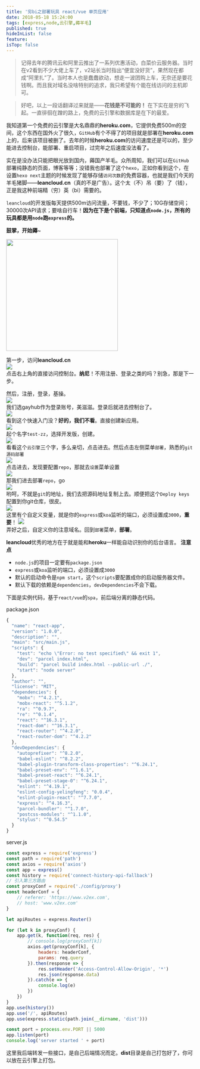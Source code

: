 ```yaml
---
title: '穷bi之部署玩具 react/vue 单页应用'
date: 2018-05-18 15:24:00
tags: [express,node,云引擎,薅羊毛]
published: true
hideInList: false
feature: 
isTop: false
---
```


> 记得去年的腾讯云和阿里云推出了一系列优惠活动，白菜价云服务器。当时在v2看到不少大佬上车了，v2站长当时指出“便宜没好货”，果然现在都成“阿里扎”了。当时本人也是蠢蠢欲动，想走一波团购上车，无奈还是要花钱啊。而且我对域名没啥特别的追求，我只希望有个能在线访问的主机即可。

> 好吧，以上一段话翻译过来就是——**花钱是不可能的！** 在下实在是穷的飞起。一直徘徊在蹭的路上，免费的云引擎和数据库是在下的最爱。

我知道第一个免费的云引擎是大名鼎鼎的**heroku.com**，它提供免费500m的空间，这个东西在国外火了很久，`GitHub`有个不得了的项目就是部署在**heroku.com**上的，后来该项目被删了。去年的时候**heroku.com**的访问速度还是可以的，至少能进去控制台，能部署、重启项目，过完年之后速度没法看了。

实在是没办法只能把眼光放到国内，薅国产羊毛。众所周知，我们可以在`GitHub`部署纯静态的页面，博客等等；没错我也部署了这个`hexo`，正如你看到这个，在设置`hexo next`主题的时候发现了能够存储`访问次数`的免费容器，也就是我们今天的羊毛猪脚——**leancloud.cn**（真的不是广告）。这个太（不）吊（要）了（钱），正是我这种前端精（穷）英（bi）需要的。

`leancloud`的开发版每天提供500m访问流量，不要钱，不少了；10G存储空间；30000次API请求；要啥自行车！**因为在下是个前端，只知道点`node.js`，所有的玩具都是用`node`跑`express`的。**

**鼓掌，开始薅**~

<img src="/images/h0.jpg" width = "300" align=center />

第一步，访问**leancloud.cn**  
![](/images/h1.png)  
点击右上角的直接访问控制台。**纳尼**！不用注册、登录之类的吗？别急，那是下一步。

然后，注册，登录，基操。  
![](/images/h2.png)  
我们选gayhub作为登录账号，美滋滋。登录后就进去控制台了。  
![](/images/h3.png)  
看到这个快速入门没？**好的，我们不看**。直接创建新应用。  
![](/images/h4.png)  
起个名字`test-zz`，选择开发版，创建。  
![](/images/h5.png)  
看看这个`云引擎`三个字，多么亲切，点击进去。然后点击左侧菜单`部署`，熟悉的`git源码部署`  
![](/images/h6.png)  
点击进去，发现要配置`repo`，那就去`设置`菜单设置  
![](/images/h7.png)  
那我们进去部署`repo`，go  
![](/images/h8.png)  
哟呵，不就是`git`的地址，我们去把源码地址复制上去。顺便把这个`Deploy keys`配置到你git仓库，很皮。  
![](/images/h9.png)  
这里有个自定义变量，就是你的`express`或`koa`监听的端口，必须设置成`3000`，**重要**！
![](/images/h10.png)  
弄好之后，自定义你的注意域名。回到`部署`菜单，**部署**。

**leancloud**优秀的地方在于就是能和**heroku**一样能自动识别你的后台语言。
**注意点**
- `node.js`的项目一定要有`package.json`
- `express`或`koa`监听的端口，必须设置成`3000`
- 默认的启动命令是`npm start`，这个`scripts`要配置成你的启动服务器文件。
- 默认下载的依赖是`dependencies`，`devDependencies`不会下载。  

下面是实例代码，基于`react/vue`的`spa`，前后端分离的静态代码。

package.json
```javascript
{
  "name": "react-app",
  "version": "1.0.0",
  "description": "",
  "main": "src/main.js",
  "scripts": {
    "test": "echo \"Error: no test specified\" && exit 1",
    "dev": "parcel index.html",
    "build": "parcel build index.html --public-url ./",
    "start": "node server"
  },
  "author": "",
  "license": "MIT",
  "dependencies": {
    "mobx": "^4.2.1",
    "mobx-react": "^5.1.2",
    "ra": "^0.9.7",
    "re": "^0.1.4",
    "react": "^16.3.1",
    "react-dom": "^16.3.1",
    "react-router": "^4.2.0",
    "react-router-dom": "^4.2.2"
  },
  "devDependencies": {
    "autoprefixer": "^8.2.0",
    "babel-eslint": "^8.2.2",
    "babel-plugin-transform-class-properties": "^6.24.1",
    "babel-preset-env": "^1.6.1",
    "babel-preset-react": "^6.24.1",
    "babel-preset-stage-0": "^6.24.1",
    "eslint": "^4.19.1",
    "eslint-config-yelingfeng": "0.0.4",
    "eslint-plugin-react": "^7.7.0",
    "express": "^4.16.3",
    "parcel-bundler": "^1.7.0",
    "postcss-modules": "^1.1.0",
    "stylus": "^0.54.5"
  }
}
```
server.js
```javascript
const express = require('express')
const path = require('path')
const axios = require('axios')
const app = express()
const history = require('connect-history-api-fallback')
// 引入第三方路由
const proxyConf = require('./config/proxy')
const headerConf = {
    // referer: 'https://www.v2ex.com',
    // host: 'www.v2ex.com'
}

let apiRoutes = express.Router()

for (let k in proxyConf) {
    app.get(k, function(req, res) {
        // console.log(proxyConf[k])
        axios.get(proxyConf[k], {
            headers: headerConf,
            params: req.query
        }).then(response => {
            res.setHeader('Access-Control-Allow-Origin', '*')
            res.json(response.data)
        }).catch(e => {
            console.log(e)
        })
    })
}
app.use(history())
app.use('/', apiRoutes)
app.use(express.static(path.join(__dirname, 'dist')))

const port = process.env.PORT || 5000
app.listen(port)
console.log('server started ' + port)
```
这里我后端转发一些接口，是自己后端情况而定。**dist**目录是自己打包好了，你可以放在云引擎上打包。
